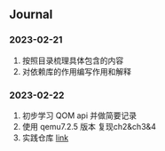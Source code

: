 ## Journal

### 2023-02-21

1. 按照目录梳理具体包含的内容
2. 对依赖库的作用编写作用和解释

### 2023-02-22

1. 初步学习 QOM api 并做简要记录
2. 使用 qemu7.2.5 版本 复现ch2&ch3&4
3. 实践仓库 [link](https://github.com/Zweisamkeiten/qemu-quard-star/tree/yhf-dev)
